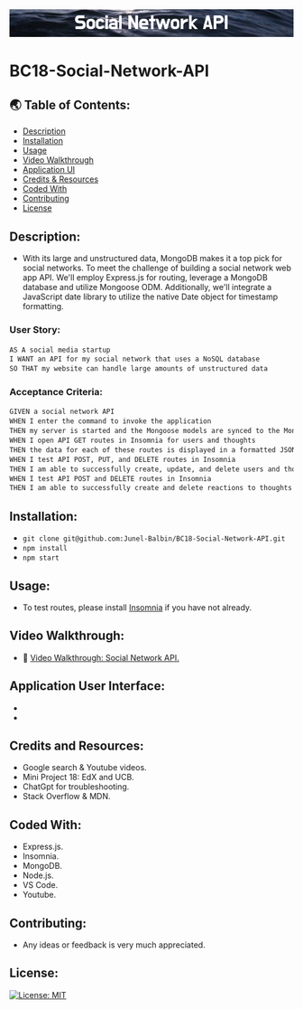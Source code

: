 <img src="./assets/images/banner.png">

# BC18-Social-Network-API

## 🌏 Table of Contents:
- [Description](#description)
- [Installation](#installation)
- [Usage](#usage)
- [Video Walkthrough](#video-walkthrough)
- [Application UI](#application-user-interface)
- [Credits & Resources](#credits-and-resources)
- [Coded With](#coded-with)
- [Contributing](#contributing)
- [License](#license)

## Description:
* With its large and unstructured data, MongoDB makes it a top pick for social networks. To meet the challenge of building a social network web app API. We'll employ Express.js for routing, leverage a MongoDB database and utilize Mongoose ODM. Additionally, we'll integrate a JavaScript date library to utilize the native Date object for timestamp formatting.

### User Story:
```md
AS A social media startup
I WANT an API for my social network that uses a NoSQL database
SO THAT my website can handle large amounts of unstructured data
```
### Acceptance Criteria:
```md
GIVEN a social network API
WHEN I enter the command to invoke the application
THEN my server is started and the Mongoose models are synced to the MongoDB database
WHEN I open API GET routes in Insomnia for users and thoughts
THEN the data for each of these routes is displayed in a formatted JSON
WHEN I test API POST, PUT, and DELETE routes in Insomnia
THEN I am able to successfully create, update, and delete users and thoughts in my database
WHEN I test API POST and DELETE routes in Insomnia
THEN I am able to successfully create and delete reactions to thoughts and add and remove friends to a user’s friend list
```

## Installation:
* `git clone git@github.com:Junel-Balbin/BC18-Social-Network-API.git`
* `npm install`
* `npm start`


## Usage:
* To test routes, please install [Insomnia](https://insomnia.rest/) if you have not already.


## Video Walkthrough:
* 🎥 [Video Walkthrough: Social Network API.]()

## Application User Interface:
* 
* 

## Credits and Resources:
* Google search & Youtube videos.
* Mini Project 18: EdX and UCB.
* ChatGpt for troubleshooting.
* Stack Overflow & MDN.

## Coded With:
* Express.js.
* Insomnia.
* MongoDB.
* Node.js.
* VS Code.
* Youtube.

## Contributing:
* Any ideas or feedback is very much appreciated.


## License:
[![License: MIT](https://img.shields.io/badge/License-MIT-yellow.svg)](https://opensource.org/licenses/MIT)